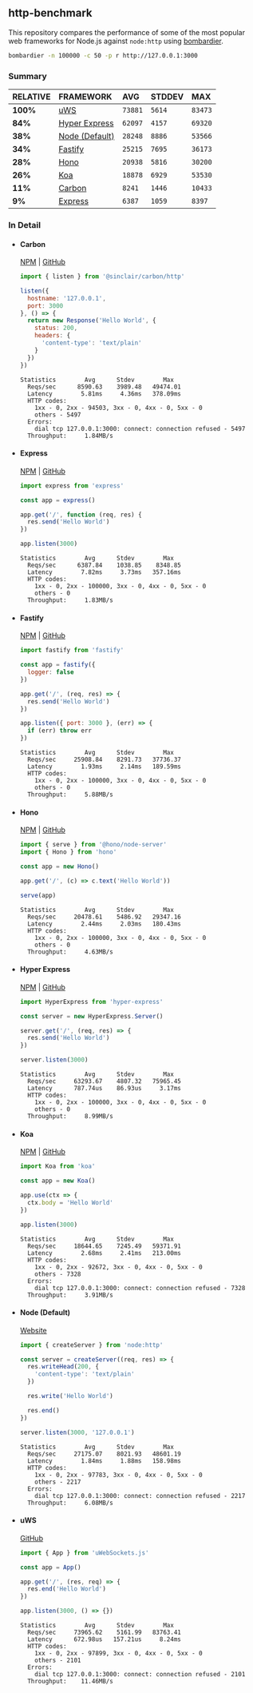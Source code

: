 ## http-benchmark

This repository compares the performance of some of the most popular web frameworks for Node.js against `node:http` using [bombardier](https://github.com/codesenberg/bombardier).

```bash
bombardier -n 100000 -c 50 -p r http://127.0.0.1:3000
```

### Summary

| RELATIVE | FRAMEWORK | AVG | STDDEV | MAX |
| :--- | :--- | :--- | :--- | :--- |
| **100%** | [uWS](#uws) | `73881` | `5614` | `83473` |
| **84%** | [Hyper Express](#hyper-express) | `62097` | `4157` | `69320` |
| **38%** | [Node (Default)](#node-default) | `28248` | `8886` | `53566` |
| **34%** | [Fastify](#fastify) | `25215` | `7695` | `36173` |
| **28%** | [Hono](#hono) | `20938` | `5816` | `30200` |
| **26%** | [Koa](#koa) | `18878` | `6929` | `53530` |
| **11%** | [Carbon](#carbon) | `8241` | `1446` | `10433` |
| **9%** | [Express](#express) | `6387` | `1059` | `8397` |


### In Detail

- #### Carbon
  [NPM](https://npmjs.com/@sinclair/carbon) | [GitHub](https://github.com/sinclairzx81/carbon)
  ```js
  import { listen } from '@sinclair/carbon/http'

  listen({
    hostname: '127.0.0.1',
    port: 3000
  }, () => {
    return new Response('Hello World', {
      status: 200,
      headers: {
        'content-type': 'text/plain'
      }
    })
  })
  ```

  ```
  Statistics        Avg      Stdev        Max
    Reqs/sec      8590.63    3989.48   49474.01
    Latency        5.81ms     4.36ms   378.09ms
    HTTP codes:
      1xx - 0, 2xx - 94503, 3xx - 0, 4xx - 0, 5xx - 0
      others - 5497
    Errors:
      dial tcp 127.0.0.1:3000: connect: connection refused - 5497
    Throughput:     1.84MB/s
  ```

- #### Express
  [NPM](https://npmjs.com/express) | [GitHub](https://github.com/expressjs/express)
  ```js
  import express from 'express'

  const app = express()

  app.get('/', function (req, res) {
    res.send('Hello World')
  })

  app.listen(3000)
  ```

  ```
  Statistics        Avg      Stdev        Max
    Reqs/sec      6387.84    1038.85    8348.85
    Latency        7.82ms     3.73ms   357.16ms
    HTTP codes:
      1xx - 0, 2xx - 100000, 3xx - 0, 4xx - 0, 5xx - 0
      others - 0
    Throughput:     1.83MB/s
  ```

- #### Fastify
  [NPM](https://npmjs.com/fastify) | [GitHub](https://github.com/fastify/fastify)
  ```js
  import fastify from 'fastify'

  const app = fastify({
    logger: false
  })

  app.get('/', (req, res) => {
    res.send('Hello World')
  })

  app.listen({ port: 3000 }, (err) => {
    if (err) throw err
  })
  ```

  ```
  Statistics        Avg      Stdev        Max
    Reqs/sec     25908.84    8291.73   37736.37
    Latency        1.93ms     2.14ms   189.59ms
    HTTP codes:
      1xx - 0, 2xx - 100000, 3xx - 0, 4xx - 0, 5xx - 0
      others - 0
    Throughput:     5.88MB/s
  ```

- #### Hono
  [NPM](https://npmjs.com/hono) | [GitHub](https://github.com/honojs/hono)
  ```js
  import { serve } from '@hono/node-server'
  import { Hono } from 'hono'

  const app = new Hono()

  app.get('/', (c) => c.text('Hello World'))

  serve(app)
  ```

  ```
  Statistics        Avg      Stdev        Max
    Reqs/sec     20478.61    5486.92   29347.16
    Latency        2.44ms     2.03ms   180.43ms
    HTTP codes:
      1xx - 0, 2xx - 100000, 3xx - 0, 4xx - 0, 5xx - 0
      others - 0
    Throughput:     4.63MB/s
  ```

- #### Hyper Express
  [NPM](https://npmjs.com/hyper-express) | [GitHub](https://github.com/kartikk221/hyper-express)
  ```js
  import HyperExpress from 'hyper-express'

  const server = new HyperExpress.Server()

  server.get('/', (req, res) => {
    res.send('Hello World')
  })

  server.listen(3000)
  ```

  ```
  Statistics        Avg      Stdev        Max
    Reqs/sec     63293.67    4807.32   75965.45
    Latency      787.74us    86.93us     3.17ms
    HTTP codes:
      1xx - 0, 2xx - 100000, 3xx - 0, 4xx - 0, 5xx - 0
      others - 0
    Throughput:     8.99MB/s
  ```

- #### Koa
  [NPM](https://npmjs.com/koa) | [GitHub](https://github.com/koajs/koa)
  ```js
  import Koa from 'koa'

  const app = new Koa()

  app.use(ctx => {
    ctx.body = 'Hello World'
  })

  app.listen(3000)
  ```

  ```
  Statistics        Avg      Stdev        Max
    Reqs/sec     18644.65    7245.49   59371.91
    Latency        2.68ms     2.41ms   213.00ms
    HTTP codes:
      1xx - 0, 2xx - 92672, 3xx - 0, 4xx - 0, 5xx - 0
      others - 7328
    Errors:
      dial tcp 127.0.0.1:3000: connect: connection refused - 7328
    Throughput:     3.91MB/s
  ```

- #### Node (Default)
  [Website](https://nodejs.org/api/http.html)
  ```js
  import { createServer } from 'node:http'

  const server = createServer((req, res) => {
    res.writeHead(200, {
      'content-type': 'text/plain'
    })

    res.write('Hello World')

    res.end()
  })

  server.listen(3000, '127.0.0.1')
  ```

  ```
  Statistics        Avg      Stdev        Max
    Reqs/sec     27175.07    8021.93   48601.19
    Latency        1.84ms     1.88ms   158.98ms
    HTTP codes:
      1xx - 0, 2xx - 97783, 3xx - 0, 4xx - 0, 5xx - 0
      others - 2217
    Errors:
      dial tcp 127.0.0.1:3000: connect: connection refused - 2217
    Throughput:     6.08MB/s
  ```

- #### uWS
  [GitHub](https://github.com/uNetworking/uWebSockets.js)
  ```js
  import { App } from 'uWebSockets.js'

  const app = App()

  app.get('/', (res, req) => {
    res.end('Hello World')
  })

  app.listen(3000, () => {})
  ```

  ```
  Statistics        Avg      Stdev        Max
    Reqs/sec     73965.62    5161.99   83763.41
    Latency      672.98us   157.21us     8.24ms
    HTTP codes:
      1xx - 0, 2xx - 97899, 3xx - 0, 4xx - 0, 5xx - 0
      others - 2101
    Errors:
      dial tcp 127.0.0.1:3000: connect: connection refused - 2101
    Throughput:    11.46MB/s
  ```



